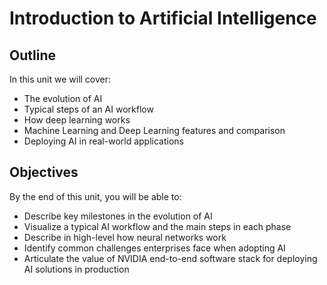 # Introduction to Artificial Intelligence

## Outline
In this unit we will cover:
- The evolution of AI
- Typical steps of an AI workflow
- How deep learning works
- Machine Learning and Deep Learning features and comparison
- Deploying AI in real-world applications

## Objectives
By the end of this unit, you will be able to:
- Describe key milestones in the evolution of AI
- Visualize a typical AI workflow and the main steps in each phase
- Describe in high-level how neural networks work
- Identify common challenges enterprises face when adopting AI
- Articulate the value of NVIDIA end-to-end software stack for deploying AI solutions in production
